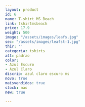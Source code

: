 ```yaml
---
layout: product
id: 6
name: T-shirt MS Beach
link: tshirtmsbeach
price: 17.9
weight: 500
image: "/assets/images/leafs.jpg"
sec: "/assets/images/leafst-1.jpg"
thir: ''
categoria: tshirts
att: padrao
color:
- Azul Escuro
- Azul Claro
discrip: azul claro escuro ms
novo: true
maisvendidos: true
stock: nao
new: true

---
```

